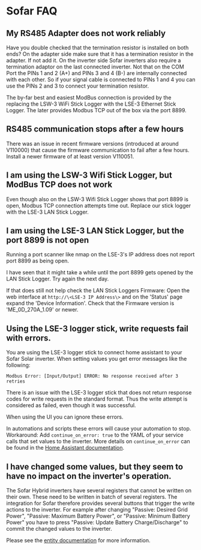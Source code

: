 # Sofar FAQ

## My RS485 Adapter does not work reliably

Have you double checked that the termination resistor is installed on both ends? On the adapter side make sure that it has a termination resistor in the adapter. If not add it. On the inverter side Sofar inverters also require a termination adaptor on the last connected inverter. Not that on the COM Port the PINs 1 and 2 (A+) and PINs 3 and 4 (B-) are internally connected with each other. So if your signal cable is connected to PINs 1 and 4 you can use the PINs 2 and 3 to connect your termination resistor.

The by-far best and easiest ModBus connection is provided by the replacing the LSW-3 WiFi Stick Logger with the LSE-3 Ethernet Stick Logger. The later provides Modbus TCP out of the box via the port 8899.

## RS485 communication stops after a few hours

There was an issue in recent firmware versions (introduced at around V110000) that cause the firmware communication to fail after a few hours. Install a newer firmware of at least version V110051.

## I am using the LSW-3 Wifi Stick Logger, but ModBus TCP does not work

Even though also on the LSW-3 Wifi Stick Logger shows that port 8899 is open, Modbus TCP connection attempts time out. Replace our stick logger with the LSE-3 LAN Stick Logger.

## I am using the LSE-3 LAN Stick Logger, but the port 8899 is not open

Running a port scanner like nmap on the LSE-3's IP address does not report port 8899 as being open.

I have seen that it might take a while until the port 8899 gets opened by the LAN Stick Logger. Try again the next day.

If that does still not help check the LAN Stick Loggers Firmware: Open the web interface at `http://\<LSE-3 IP Address\>` and on the 'Status' page expand the 'Device Information'. Check that the Firmware version is 'ME_0D_270A_1.09' or newer.

## Using the LSE-3 logger stick, write requests fail with errors.

You are using the LSE-3 logger stick to connect home assistant to your Sofar Solar inverter. When setting values you get error messages like the following:

`Modbus Error: [Input/Output] ERROR: No response received after 3 retries`

There is an issue with the LSE-3 logger stick that does not return response codes for write requests in the standard format. Thus the write attempt is considered as failed, even though it was successful.

When using the UI you can ignore these errors.

In automations and scripts these errors will cause your automation to stop. Workaround: Add `continue_on_error: true` to the YAML of your service calls that set values to the inverter. More details on `continue_on_error` can be found in the [Home Assistant documentation](https://www.home-assistant.io/docs/scripts/#continuing-on-error).


## I have changed some values, but they seem to have no impact on the inverter's operation.

The Sofar Hybrid inverters have several registers that cannot be written on their own. These need to be written in batch of several registers. The integration for Sofar therefore provides several buttons that trigger the write actions to the inverter. For example after changing "Passive: Desired Grid Power", "Passive: Maximum Battery Power", or "Passive: Minimum Battery Power" you have to press "Passive: Update Battery Charge/Discharge" to commit the changed values to the inverter.

Please see the [entity documentation](sofar-entity-description.md) for more information.
